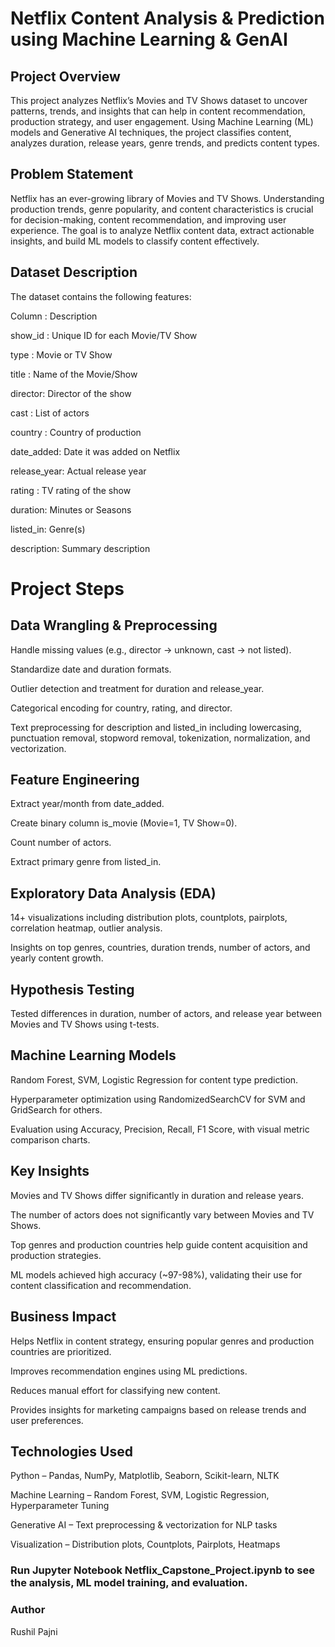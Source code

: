 # Netflix Content Analysis & Prediction using Machine Learning & GenAI
## Project Overview

This project analyzes Netflix’s Movies and TV Shows dataset to uncover patterns, trends, and insights that can help in content recommendation, production strategy, and user engagement. Using Machine Learning (ML) models and Generative AI techniques, the project classifies content, analyzes duration, release years, genre trends, and predicts content types.

## Problem Statement

Netflix has an ever-growing library of Movies and TV Shows. Understanding production trends, genre popularity, and content characteristics is crucial for decision-making, content recommendation, and improving user experience. The goal is to analyze Netflix content data, extract actionable insights, and build ML models to classify content effectively.

## Dataset Description
The dataset contains the following features:

Column	: Description

show_id	: Unique ID for each Movie/TV Show

type    :	Movie or TV Show

title   :	Name of the Movie/Show

director:	Director of the show

cast	  : List of actors

country	: Country of production

date_added:	Date it was added on Netflix

release_year:	Actual release year

rating  :	TV rating of the show

duration:	Minutes or Seasons

listed_in:	Genre(s)

description:	Summary description

# Project Steps

## Data Wrangling & Preprocessing

Handle missing values (e.g., director → unknown, cast → not listed).

Standardize date and duration formats.

Outlier detection and treatment for duration and release_year.

Categorical encoding for country, rating, and director.

Text preprocessing for description and listed_in including lowercasing, punctuation removal, stopword removal, tokenization, normalization, and vectorization.

## Feature Engineering

Extract year/month from date_added.

Create binary column is_movie (Movie=1, TV Show=0).

Count number of actors.

Extract primary genre from listed_in.

## Exploratory Data Analysis (EDA)

14+ visualizations including distribution plots, countplots, pairplots, correlation heatmap, outlier analysis.

Insights on top genres, countries, duration trends, number of actors, and yearly content growth.

## Hypothesis Testing

Tested differences in duration, number of actors, and release year between Movies and TV Shows using t-tests.

## Machine Learning Models

Random Forest, SVM, Logistic Regression for content type prediction.

Hyperparameter optimization using RandomizedSearchCV for SVM and GridSearch for others.

Evaluation using Accuracy, Precision, Recall, F1 Score, with visual metric comparison charts.

## Key Insights

Movies and TV Shows differ significantly in duration and release years.

The number of actors does not significantly vary between Movies and TV Shows.

Top genres and production countries help guide content acquisition and production strategies.

ML models achieved high accuracy (~97-98%), validating their use for content classification and recommendation.

## Business Impact

Helps Netflix in content strategy, ensuring popular genres and production countries are prioritized.

Improves recommendation engines using ML predictions.

Reduces manual effort for classifying new content.

Provides insights for marketing campaigns based on release trends and user preferences.

## Technologies Used

Python – Pandas, NumPy, Matplotlib, Seaborn, Scikit-learn, NLTK

Machine Learning – Random Forest, SVM, Logistic Regression, Hyperparameter Tuning

Generative AI – Text preprocessing & vectorization for NLP tasks

Visualization – Distribution plots, Countplots, Pairplots, Heatmaps

### Run Jupyter Notebook Netflix_Capstone_Project.ipynb to see the analysis, ML model training, and evaluation.

### Author

Rushil Pajni

